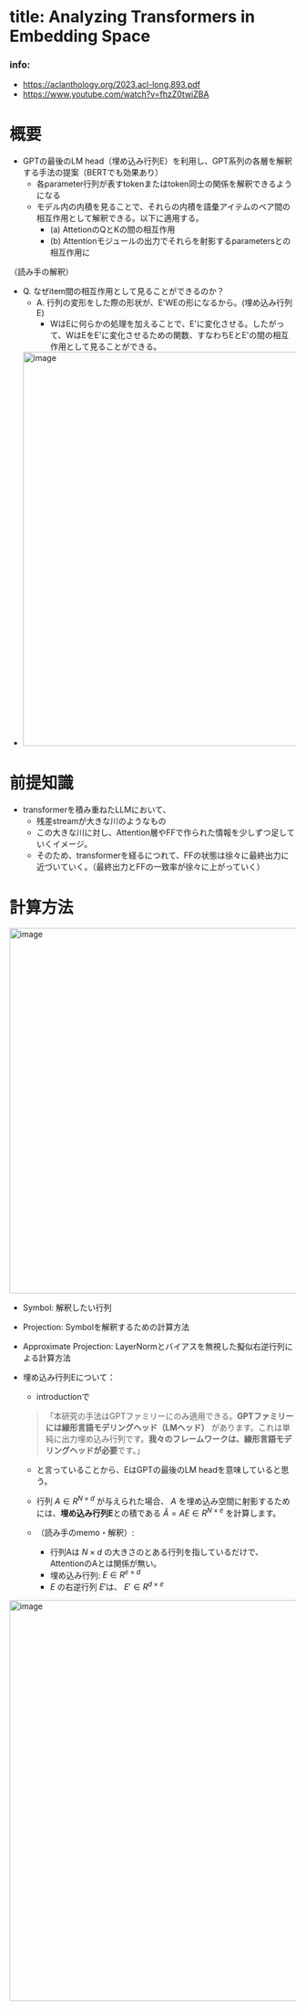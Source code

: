 # title: Analyzing Transformers in Embedding Space

### info:
- https://aclanthology.org/2023.acl-long.893.pdf
- https://www.youtube.com/watch?v=fhzZ0twiZBA

# 概要
- GPTの最後のLM head（埋め込み行列E）を利用し、GPT系列の各層を解釈する手法の提案（BERTでも効果あり）
	- 各parameter行列が表すtokenまたはtoken同士の関係を解釈できるようになる
 	- モデル内の内積を見ることで、それらの内積を語彙アイテムのペア間の相互作用として解釈できる。以下に適用する。
		- (a) AttetionのQとKの間の相互作用
  		- (b) Attentionモジュールの出力でそれらを射影するparametersとの相互作用に

（読み手の解釈）
- Q. なぜitem間の相互作用として見ることができるのか？
	- A. 行列の変形をした際の形状が、E'WEの形になるから。(埋め込み行列E)
		- WはEに何らかの処理を加えることで、E'に変化させる。したがって、WはEをE'に変化させるための関数、すなわちEとE'の間の相互作用として見ることができる。
- <img width="690" alt="image" src="https://github.com/yomoginna/paper-survey/assets/98722875/be73f797-abdf-4ae5-a08a-37d6a0f24e1f">


# 前提知識
- transformerを積み重ねたLLMにおいて、
	- 残差streamが大きな川のようなもの
	- この大きな川に対し、Attention層やFFで作られた情報を少しずつ足していくイメージ。
 	- そのため、transformerを経るにつれて、FFの状態は徐々に最終出力に近づいていく。（最終出力とFFの一致率が徐々に上がっていく）


# 計算方法
<img width="640" alt="image" src="https://github.com/yomoginna/paper-survey/assets/98722875/74dbe1cb-e881-4817-a1dd-00c8d0ddde36">

- Symbol: 解釈したい行列
- Projection: Symbolを解釈するための計算方法
- Approximate Projection: LayerNormとバイアスを無視した擬似右逆行列による計算方法

- 埋め込み行列Eについて：
	- introductionで
	>	「本研究の手法はGPTファミリーにのみ適用できる。**GPTファミリーには線形言語モデリングヘッド（LMヘッド）** があります。これは単純に出力埋め込み行列です。**我々のフレームワークは、線形言語モデリングヘッドが必要**です。」
	- と言っていることから、EはGPTの最後のLM headを意味していると思う。

	- 行列 $A ∈ R^{N ×d}$ が与えられた場合、 $A$ を埋め込み空間に射影するためには、**埋め込み行列E**との積である $\hat{A} = AE ∈ R^{N \times e}$ を計算します。
	- （読み手のmemo・解釈）: 
		- 行列Aは $N \times d$ の大きさのとある行列を指しているだけで、AttentionのAとは関係が無い。
		- 埋め込み行列: $E \in R^{e \times d}$
		- $E$ の右逆行列 $E'$は、 $E' \in R^{d \times e}$

<img width="702" alt="image" src="https://github.com/yomoginna/paper-survey/assets/98722875/83240d48-537e-459e-bf8a-5f1539c8df52">


